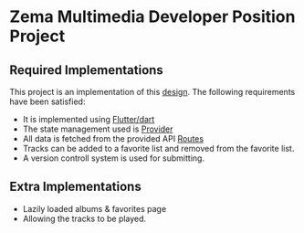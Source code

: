 # Zema Multimedia Developer Position Project

## Required  Implementations

This project is an implementation of this [design](https://www.figma.com/file/XNLG9Xi4bmVXIMI2d4zsyy/Zema-Multimedia-flutter-test-design?node-id=1-303&t=58qQv4XY3PFm6t82-0).
The following requirements have been satisfied:
- It is implemented using [Flutter/dart](https://flutter.dev/)
- The state management used is [Provider](https://pub.dev/packages/provider)
- All data is fetched from the provided API [Routes](https://exam.calmgrass-743c6f7f.francecentral.azurecontainerapps.io/swagger)
- Tracks can be added to a favorite list and removed from the favorite list.
- A version controll system is used for submitting.
## Extra  Implementations
- Lazily loaded albums & favorites page 
- Allowing the tracks to be played.




